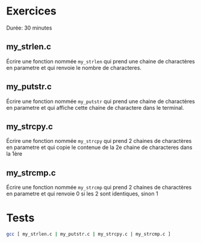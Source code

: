 # Exercices

Durée: 30 minutes

## my_strlen.c

Écrire une fonction nommée `my_strlen` qui prend une chaine de charactères en parametre et qui renvoie le nombre de characteres.

## my_putstr.c

Écrire une fonction nommée `my_putstr` qui prend une chaine de charactères en parametre et qui affiche cette chaine de charactere dans le terminal.

## my_strcpy.c

Écrire une fonction nommée `my_strcpy` qui prend 2 chaines de charactères en parametre et qui copie le contenue de la 2e chaine de characteres dans la 1ère

## my_strcmp.c

Écrire une fonction nommée `my_strcmp` qui prend 2 chaines de charactères en parametre et qui renvoie 0 si les 2 sont identiques, sinon 1 

# Tests

``` sh
gcc [ my_strlen.c | my_putstr.c | my_strcpy.c | my_strcmp.c ]
```
